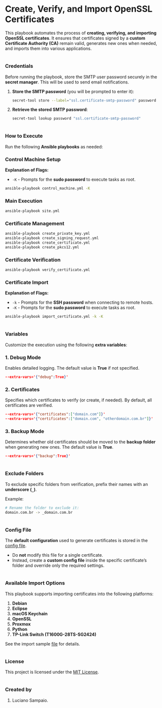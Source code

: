 # Create, Verify, and Import OpenSSL Certificates

This playbook automates the process of **creating, verifying, and importing OpenSSL certificates**. It ensures that certificates signed by a **custom Certificate Authority (CA)** remain valid, generates new ones when needed, and imports them into various applications.

#
### Credentials

Before running the playbook, store the SMTP user password securely in the **secret manager**. This will be used to send email notifications.

1. **Store the SMTP password** (you will be prompted to enter it):
   ```bash
   secret-tool store --label="ssl.certificate-smtp-password" password "ssl.certificate-smtp-password"
   ```

2. **Retrieve the stored SMTP password**:
   ```bash
   secret-tool lookup password "ssl.certificate-smtp-password"
   ```

#
### How to Execute

Run the following **Ansible playbooks** as needed:

### Control Machine Setup
**Explanation of Flags:**
- `-K` - Prompts for the **sudo password** to execute tasks as root.

```bash
ansible-playbook control_machine.yml -K
```

### Main Execution
```bash
ansible-playbook site.yml
```

### Certificate Management
```bash
ansible-playbook create_private_key.yml
ansible-playbook create_signing_request.yml
ansible-playbook create_certificate.yml
ansible-playbook create_pkcs12.yml
```

### Certificate Verification
```bash
ansible-playbook verify_certificate.yml
```

### Certificate Import
**Explanation of Flags:**
- `-k` - Prompts for the **SSH password** when connecting to remote hosts.
- `-K` - Prompts for the **sudo password** to execute tasks as root.

```bash
ansible-playbook import_certificate.yml -k -K
```

#
### Variables

Customize the execution using the following **extra variables**:

### 1. Debug Mode
Enables detailed logging. The default value is **True** if not specified.

```json
--extra-vars='{"debug":True}'
```

### 2. Certificates
Specifies which certificates to verify (or create, if needed). By default, all certificates are verified.

```json
--extra-vars='{"certificates":["domain.com"]}'
--extra-vars='{"certificates":["domain.com", "otherdomain.com.br"]}'
```

### 3. Backup Mode
Determines whether old certificates should be moved to the **backup folder** when generating new ones. The default value is **True**.

```json
--extra-vars='{"backup":True}'
```

#
### Exclude Folders

To exclude specific folders from verification, prefix their names with an **underscore (`_`)**.

Example:
```bash
# Rename the folder to exclude it:
domain.com.br -> _domain.com.br
```

#
### Config File

The **default configuration** used to generate certificates is stored in the [config file](roles/certificate/files/config.yml "Config File").
- Do **not** modify this file for a single certificate.
- Instead, create a **custom config file** inside the specific certificate’s folder and override only the required settings.

#
### Available Import Options

This playbook supports importing certificates into the following platforms:

1. **Debian**
2. **Eclipse**
3. **macOS Keychain**
4. **OpenSSL**
5. **Proxmox**
6. **Python**
7. **TP-Link Switch (T1600G-28TS-SG2424)**

See the import sample [file](roles/certificate/files/import-sample.yml "Import Sample File") for details.

#
### License

This project is licensed under the [MIT License](LICENSE).

#
### Created by

1. Luciano Sampaio.
